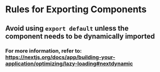# Rules for Exporting Components

## Avoid using `export default` unless the component needs to be dynamically imported

### For more information, refer to: <https://nextjs.org/docs/app/building-your-application/optimizing/lazy-loading#nextdynamic>
